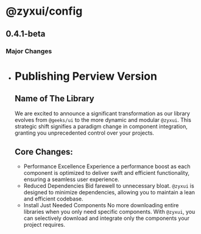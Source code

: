 # @zyxui/config

## 0.4.1-beta

### Major Changes

- # Publishing Perview Version

  ## Name of The Library

  We are excited to announce a significant transformation as our library evolves from `@geeks/ui` to the more dynamic and modular `@zyxui`. This strategic shift signifies a paradigm change in component integration, granting you unprecedented control over your projects.

  ## Core Changes:

  - Performance Excellence
    Experience a performance boost as each component is optimized to deliver swift and efficient functionality, ensuring a seamless user experience.
  - Reduced Dependencies
    Bid farewell to unnecessary bloat. `@zyxui` is designed to minimize dependencies, allowing you to maintain a lean and efficient codebase.
  - Install Just Needed Components
    No more downloading entire libraries when you only need specific components. With `@zyxui`, you can selectively download and integrate only the components your project requires.
